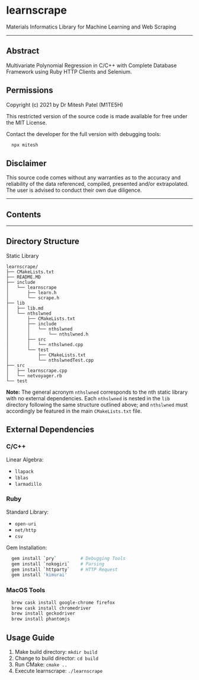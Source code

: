 # learnscrape
Materials Informatics Library for Machine Learning and Web Scraping

----

## Abstract
Multivariate Polynomial Regression in C/C++ with Complete Database Framework using Ruby HTTP Clients and Selenium.

## Permissions
Copyright (c) 2021 by Dr Mitesh Patel (M1TE5H)

This restricted version of the source code is made available for free under the MIT License.

Contact the developer for the full version with debugging tools:
```bash
  npx mitesh
```


## Disclaimer
This source code comes without any warranties as to the accuracy and reliability of the data referenced, compiled, presented and/or extrapolated. The user is advised to conduct their own due diligence.

----

## Contents


----

## Directory Structure
Static Library
```
learnscrape/
├── CMakeLists.txt
├── README.MD
├── include
│   └── learnscrape
│       ├── learn.h
│       └── scrape.h
├── lib
│   ├── lib.md
│   └── nthslwned
│       ├── CMakeLists.txt
│       ├── include
│       │   └── nthslwned
│       │       └── nthslwned.h
│       ├── src
│       │   └── nthslwned.cpp
│       └── test
│           ├── CMakeLists.txt
│           └── nthslwnedTest.cpp
├── src
│   ├── learnscrape.cpp
│   └── netvoyager.rb
└── test
```

**Note:** The general acronym `nthslwned` corresponds to the nth static library with no external dependencies. Each `nthslwned` is nested in the `lib` directory following the same structure outlined above; and `nthslwned` must accordingly be featured in the main `CMakeLists.txt` file.

## External Dependencies

### C/C++
Linear Algebra:
- `llapack`
- `lblas`
- `larmadillo`

### Ruby
Standard Library:
- `open-uri`
- `net/http`
- `csv`

Gem Installation:
```bash
  gem install `pry`     	# Debugging Tools
  gem install `nokogiri`	# Parsing 
  gem install `httparty`	# HTTP Request
  gem install 'kimurai'
```
### MacOS Tools
```bash
  brew cask install google-chrome firefox
  brew cask install chromedriver
  brew install geckodriver
  brew install phantomjs
```

## Usage Guide
1. Make build directory: `mkdir build`
2. Change to build director: `cd build`
3. Run CMake: `cmake ..`
4. Execute learnscrape: `./learnscrape` 
